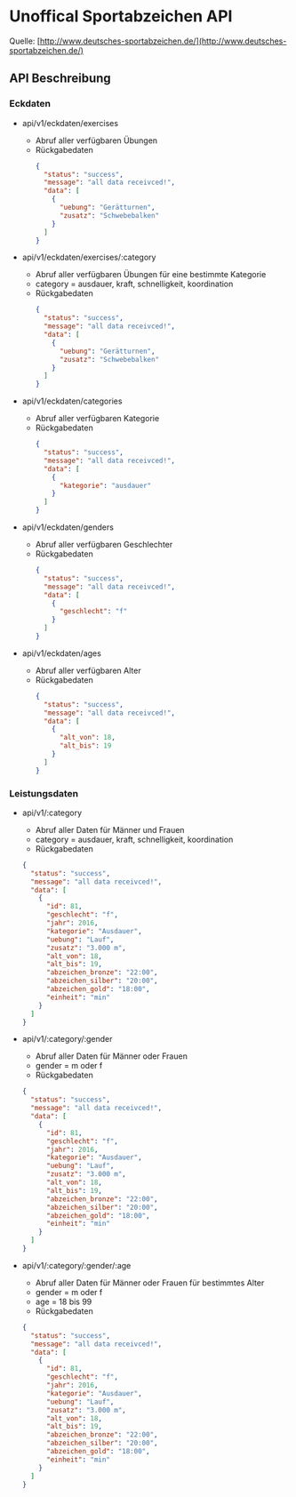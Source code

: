 # Unoffical Sportabzeichen API

Quelle: [http://www.deutsches-sportabzeichen.de/](http://www.deutsches-sportabzeichen.de/)

## API Beschreibung

### Eckdaten

- api/v1/eckdaten/exercises
  - Abruf aller verfügbaren Übungen
  - Rückgabedaten
    ```json
    {
      "status": "success",
      "message": "all data receivced!",
      "data": [
        {
          "uebung": "Gerätturnen",
          "zusatz": "Schwebebalken"
        }
      ]
    }
    ```

- api/v1/eckdaten/exercises/:category
  - Abruf aller verfügbaren Übungen für eine bestimmte Kategorie
  - category = ausdauer, kraft, schnelligkeit, koordination
  - Rückgabedaten
    ```json
    {
      "status": "success",
      "message": "all data receivced!",
      "data": [
        {
          "uebung": "Gerätturnen",
          "zusatz": "Schwebebalken"
        }
      ]
    }
    ```

- api/v1/eckdaten/categories
  - Abruf aller verfügbaren Kategorie
  - Rückgabedaten
    ```json
    {
      "status": "success",
      "message": "all data receivced!",
      "data": [
        {
          "kategorie": "ausdauer"
        }
      ]
    }
    ```

- api/v1/eckdaten/genders
  - Abruf aller verfügbaren Geschlechter
  - Rückgabedaten
    ```json
    {
      "status": "success",
      "message": "all data receivced!",
      "data": [
        {
          "geschlecht": "f"
        }
      ]
    }
    ```

- api/v1/eckdaten/ages
  - Abruf aller verfügbaren Alter
  - Rückgabedaten
    ```json
    {
      "status": "success",
      "message": "all data receivced!",
      "data": [
        {
          "alt_von": 18,
          "alt_bis": 19
        }
      ]
    }
    ```

### Leistungsdaten

- api/v1/:category 
  - Abruf aller Daten für Männer und Frauen
  - category = ausdauer, kraft, schnelligkeit, koordination
  - Rückgabedaten
  ```json
  {
    "status": "success",
    "message": "all data receivced!",
    "data": [
      {
        "id": 81,
        "geschlecht": "f",
        "jahr": 2016,
        "kategorie": "Ausdauer",
        "uebung": "Lauf",
        "zusatz": "3.000 m",
        "alt_von": 18,
        "alt_bis": 19,
        "abzeichen_bronze": "22:00",
        "abzeichen_silber": "20:00",
        "abzeichen_gold": "18:00",
        "einheit": "min"
      }
    ]
  }
  ```

- api/v1/:category/:gender 
  - Abruf aller Daten für Männer oder Frauen
  - gender = m oder f
  - Rückgabedaten
  ```json
  {
    "status": "success",
    "message": "all data receivced!",
    "data": [
      {
        "id": 81,
        "geschlecht": "f",
        "jahr": 2016,
        "kategorie": "Ausdauer",
        "uebung": "Lauf",
        "zusatz": "3.000 m",
        "alt_von": 18,
        "alt_bis": 19,
        "abzeichen_bronze": "22:00",
        "abzeichen_silber": "20:00",
        "abzeichen_gold": "18:00",
        "einheit": "min"
      }
    ]
  }
  ```
  
- api/v1/:category/:gender/:age
  - Abruf aller Daten für Männer oder Frauen für bestimmtes Alter
  - gender = m oder f
  - age = 18 bis 99
  - Rückgabedaten
  ```json
  {
    "status": "success",
    "message": "all data receivced!",
    "data": [
      {
        "id": 81,
        "geschlecht": "f",
        "jahr": 2016,
        "kategorie": "Ausdauer",
        "uebung": "Lauf",
        "zusatz": "3.000 m",
        "alt_von": 18,
        "alt_bis": 19,
        "abzeichen_bronze": "22:00",
        "abzeichen_silber": "20:00",
        "abzeichen_gold": "18:00",
        "einheit": "min"
      }
    ]
  }
  ```
